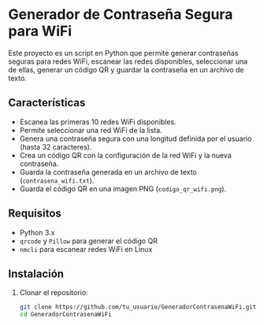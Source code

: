 # Generador de Contraseña Segura para WiFi

Este proyecto es un script en Python que permite generar contraseñas seguras para redes WiFi, escanear las redes disponibles, seleccionar una de ellas, generar un código QR y guardar la contraseña en un archivo de texto.

## Características

- Escanea las primeras 10 redes WiFi disponibles.
- Permite seleccionar una red WiFi de la lista.
- Genera una contraseña segura con una longitud definida por el usuario (hasta 32 caracteres).
- Crea un código QR con la configuración de la red WiFi y la nueva contraseña.
- Guarda la contraseña generada en un archivo de texto (`contrasena_wifi.txt`).
- Guarda el código QR en una imagen PNG (`codigo_qr_wifi.png`).

## Requisitos

- Python 3.x
- `qrcode` y `Pillow` para generar el código QR
- `nmcli` para escanear redes WiFi en Linux

## Instalación

1. Clonar el repositorio:
   ```bash
   git clone https://github.com/tu_usuario/GeneradorContrasenaWiFi.git
   cd GeneradorContrasenaWiFi
